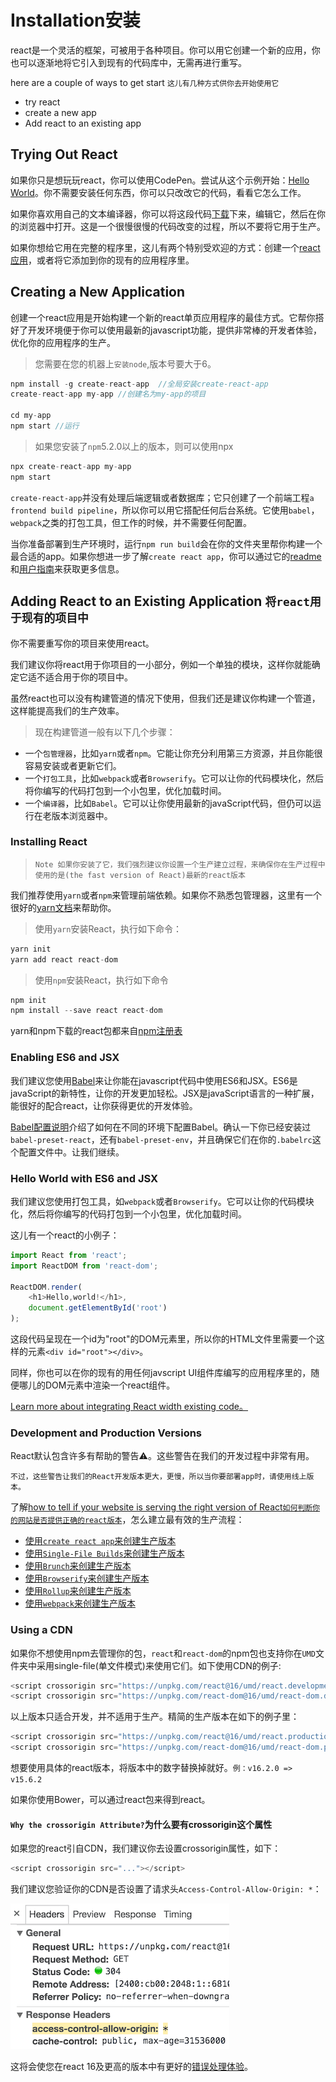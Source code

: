 # Installation安装
react是一个灵活的框架，可被用于各种项目。你可以用它创建一个新的应用，你也可以逐渐地将它引入到现有的代码库中，无需再进行重写。

here are a couple of ways to get start `这儿有几种方式供你去开始使用它`
* try react
* create a new app
* Add react to an existing app

## Trying Out React 

如果你只是想玩玩react，你可以使用CodePen。尝试从这个示例开始：[Hello World](https://codepen.io/gaearon/pen/rrpgNB?editors=0010)。你不需要安装任何东西，你可以只改改它的代码，看看它怎么工作。

如果你喜欢用自己的文本编译器，你可以将这段代码[下载](https://raw.githubusercontent.com/reactjs/reactjs.org/master/static/html/single-file-example.html)下来，编辑它，然后在你的浏览器中打开。这是一个很慢很慢的代码改变的过程，所以不要将它用于生产。

如果你想给它用在完整的程序里，这儿有两个特别受欢迎的方式：创建一个[react应用]()，或者将它添加到你的现有的应用程序里。

## Creating a New Application

创建一个react应用是开始构建一个新的react单页应用程序的最佳方式。它帮你搭好了开发环境便于你可以使用最新的javascript功能，提供非常棒的开发者体验，优化你的应用程序的生产。

>您需要在您的机器上`安装node`,版本号要大于6。
``` javascript
npm install -g create-react-app  //全局安装create-react-app
create-react-app my-app //创建名为my-app的项目

cd my-app
npm start //运行
```
>如果您安装了`npm`5.2.0以上的版本，则可以使用npx
```javascript
npx create-react-app my-app
npm start
```
`create-react-app`并没有处理后端逻辑或者数据库；它只创建了一个前端工程`a frontend build pipeline`，所以你可以用它搭配任何后台系统。它使用`babel`，`webpack`之类的打包工具，但工作的时候，并不需要任何配置。

当你准备部署到生产环境时，运行`npm run build`会在你的文件夹里帮你构建一个最合适的app。如果你想进一步了解`create react app`，你可以通过它的[readme]() 和[用户指南]()来获取更多信息。

## Adding React to an Existing Application `将react用于现有的项目中`

你不需要重写你的项目来使用react。

我们建议你将react用于你项目的一小部分，例如一个单独的模块，这样你就能确定它适不适合用于你的项目中。

虽然react也可以没有构建管道的情况下使用，但我们还是建议你构建一个管道，这样能提高我们的生产效率。
>现在构建管道一般有以下几个步骤：

* 一个`包管理器`，比如`yarn`或者`npm`。它能让你充分利用第三方资源，并且你能很容易安装或者更新它们。 
* 一个`打包工具`，比如`webpack`或者`Browserify`。它可以让你的代码模块化，然后将你编写的代码打包到一个小包里，优化加载时间。
* 一个`编译器`，比如`Babel`。它可以让你使用最新的javaScript代码，但仍可以运行在老版本浏览器中。

### Installing React


>`Note
        如果你安装了它，我们强烈建议你设置一个生产建立过程，来确保你在生产过程中使用的是(the fast version of React)最新的react版本`

我们推荐使用`yarn`或者`npm`来管理前端依赖。如果你不熟悉包管理器，这里有一个很好的[yarn文档](https://yarnpkg.com/en/docs/getting-started)来帮助你。

>使用`yarn`安装React，执行如下命令：
```javascript
yarn init
yarn add react react-dom
```
>使用`npm`安装React，执行如下命令
```javascript
npm init
npm install --save react react-dom
```
yarn和npm下载的react包都来自[npm注册表](https://www.npmjs.com/)


### Enabling ES6 and JSX


我们建议您使用[Babel](http://babeljs.io/)来让你能在javascript代码中使用ES6和JSX。ES6是javaScript的新特性，让你的开发更加轻松。JSX是javaScript语言的一种扩展，能很好的配合react，让你获得更优的开发体验。

[Babel配置说明](https://babeljs.io/docs/setup/)介绍了如何在不同的环境下配置Babel。确认一下你已经安装过`babel-preset-react`，还有`babel-preset-env`，并且确保它们在你的`.babelrc`这个配置文件中。让我们继续。


### Hello World with ES6 and JSX


我们建议您使用打包工具，如`webpack`或者`Browserify`。它可以让你的代码模块化，然后将你编写的代码打包到一个小包里，优化加载时间。

这儿有一个react的小例子：
```javascript
import React from 'react';
import ReactDOM from 'react-dom';

ReactDOM.render(
    <h1>Hello,world!</h1>,
    document.getElementById('root')
);
```
这段代码呈现在一个id为"root"的DOM元素里，所以你的HTML文件里需要一个这样的元素`<div id="root"></div>`。

同样，你也可以在你的现有的用任何javscript UI组件库编写的应用程序里的，随便哪儿的DOM元素中渲染一个react组件。

[Learn more about integrating React width existing code。]()

### Development and Production Versions


React默认包含许多有帮助的警告⚠️。这些警告在我们的开发过程中非常有用。

`不过，这些警告让我们的React开发版本更大，更慢，所以当你要部署app时，请使用线上版本。`

了解[how to tell if your website is serving the right version of React`如何判断你的网站是否提供正确的react版本`]()，怎么建立最有效的生产流程：

* [使用`create react app`来创建生产版本]()
* [使用`Single-File Builds`来创建生产版本]()
* [使用`Brunch`来创建生产版本]()
* [使用`Browserify`来创建生产版本]()
* [使用`Rollup`来创建生产版本]()
* [使用`webpack`来创建生产版本]()


### Using a CDN


如果你不想使用npm去管理你的包，`react`和`react-dom`的npm包也支持你在`UMD`文件夹中采用single-file(单文件模式)来使用它们。如下使用CDN的例子:
```javascript
<script crossorigin src="https://unpkg.com/react@16/umd/react.development.js"></script>
<script crossorigin src="https://unpkg.com/react-dom@16/umd/react-dom.development.js"></script>
```
以上版本只适合开发，并不适用于生产。精简的生产版本在如下的例子里：
```javascript
<script crossorigin src="https://unpkg.com/react@16/umd/react.production.min.js"></script>
<script crossorigin src="https://unpkg.com/react-dom@16/umd/react-dom.production.min.js"></script>
```
想要使用具体的react版本，将版本中的数字替换掉就好。`例：v16.2.0 => v15.6.2`

如果你使用Bower，可以通过react包来得到react。


#### `Why the crossorigin Attribute?`为什么要有crossorigin这个属性


如果您的react引自CDN，我们建议你去设置crossorigin属性，如下：
```javascript
<script crossorigin src="..."></script>
```
我们建议您验证你的CDN是否设置了请求头`Access-Control-Allow-Origin: *`：

![](./imgs/cdn-cors-header.png)

这将会使您在react 16及更高的版本中有更好的[错误处理体验](https://reactjs.org/blog/2017/07/26/error-handling-in-react-16.html)。